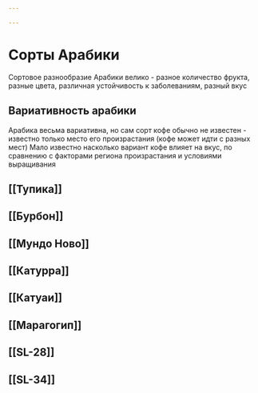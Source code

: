 ```yaml
---

---
```

# Сорты Арабики
Сортовое разнообразие Арабики велико - разное количество фрукта, разные цвета, различная устойчивость к заболеваниям, разный вкус

## Вариативность арабики
Арабика весьма вариативна, но сам сорт кофе обычно не известен - известно только место его произрастания (кофе может идти с разных мест)
Мало известно насколько вариант кофе влияет на вкус, по сравнению с факторами региона произрастания и условиями выращивания
## [[Тупика]]
## [[Бурбон]]
## [[Мундо Ново]]
## [[Катурра]]
## [[Катуаи]]
## [[Марагогип]]
## [[SL-28]]
## [[SL-34]]
